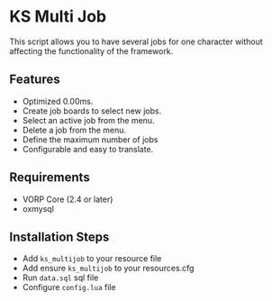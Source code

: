 # KS Multi Job

This script allows you to have several jobs for one character without affecting the functionality of the framework.


## Features

- Optimized 0.00ms.
- Create job boards to select new jobs.
- Select an active job from the menu.
- Delete a job from the menu.
- Define the maximum number of jobs
- Configurable and easy to translate.


## Requirements

- VORP Core (2.4 or later)
- oxmysql


## Installation Steps

- Add `ks_multijob` to your resource file
- Add ensure `ks_multijob` to your resources.cfg
- Run `data.sql` sql file
- Configure `config.lua` file

